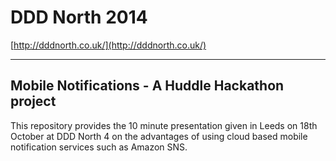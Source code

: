 # DDD North 2014 #

[http://dddnorth.co.uk/](http://dddnorth.co.uk/)

----------

## Mobile Notifications - A Huddle Hackathon project ##

This repository provides the 10 minute presentation given in Leeds on 18th October at DDD North 4 on the advantages of using cloud based mobile notification services such as Amazon SNS.
